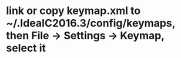 # link or copy keymap.xml to ~/.IdeaIC2016.3/config/keymaps, then File -> Settings -> Keymap, select it
